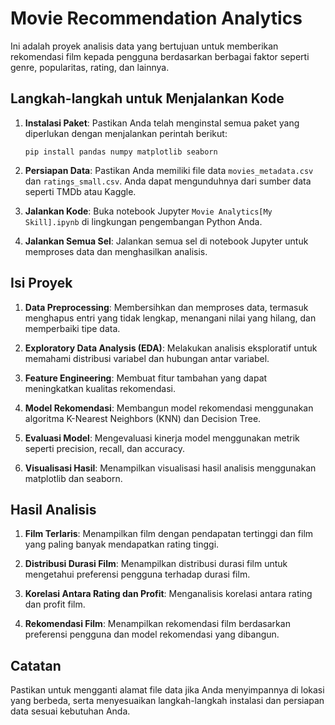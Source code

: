 # Movie Recommendation Analytics

Ini adalah proyek analisis data yang bertujuan untuk memberikan rekomendasi film kepada pengguna berdasarkan berbagai faktor seperti genre, popularitas, rating, dan lainnya.

## Langkah-langkah untuk Menjalankan Kode

1. **Instalasi Paket**: Pastikan Anda telah menginstal semua paket yang diperlukan dengan menjalankan perintah berikut:
   ```
   pip install pandas numpy matplotlib seaborn
   ```

2. **Persiapan Data**: Pastikan Anda memiliki file data `movies_metadata.csv` dan `ratings_small.csv`. Anda dapat mengunduhnya dari sumber data seperti TMDb atau Kaggle.

3. **Jalankan Kode**: Buka notebook Jupyter `Movie Analytics[My Skill].ipynb` di lingkungan pengembangan Python Anda.

4. **Jalankan Semua Sel**: Jalankan semua sel di notebook Jupyter untuk memproses data dan menghasilkan analisis.

## Isi Proyek

1. **Data Preprocessing**: Membersihkan dan memproses data, termasuk menghapus entri yang tidak lengkap, menangani nilai yang hilang, dan memperbaiki tipe data.

2. **Exploratory Data Analysis (EDA)**: Melakukan analisis eksploratif untuk memahami distribusi variabel dan hubungan antar variabel.

3. **Feature Engineering**: Membuat fitur tambahan yang dapat meningkatkan kualitas rekomendasi.

4. **Model Rekomendasi**: Membangun model rekomendasi menggunakan algoritma K-Nearest Neighbors (KNN) dan Decision Tree.

5. **Evaluasi Model**: Mengevaluasi kinerja model menggunakan metrik seperti precision, recall, dan accuracy.

6. **Visualisasi Hasil**: Menampilkan visualisasi hasil analisis menggunakan matplotlib dan seaborn.

## Hasil Analisis

1. **Film Terlaris**: Menampilkan film dengan pendapatan tertinggi dan film yang paling banyak mendapatkan rating tinggi.

2. **Distribusi Durasi Film**: Menampilkan distribusi durasi film untuk mengetahui preferensi pengguna terhadap durasi film.

3. **Korelasi Antara Rating dan Profit**: Menganalisis korelasi antara rating dan profit film.

4. **Rekomendasi Film**: Menampilkan rekomendasi film berdasarkan preferensi pengguna dan model rekomendasi yang dibangun.

## Catatan

Pastikan untuk mengganti alamat file data jika Anda menyimpannya di lokasi yang berbeda, serta menyesuaikan langkah-langkah instalasi dan persiapan data sesuai kebutuhan Anda.
